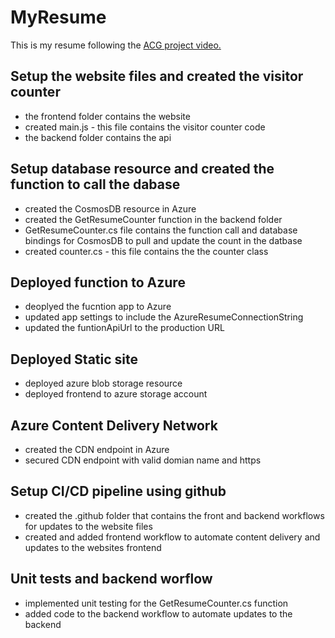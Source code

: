 # MyResume

This is my resume following the [ACG project video.]()

## Setup the website files and created the visitor counter

- the frontend folder contains the website
- created main.js - this file contains the visitor counter code
- the backend folder contains the api

## Setup database resource and created the function to call the dabase

- created the CosmosDB resource in Azure
- created the GetResumeCounter function in the backend folder
- GetResumeCounter.cs file contains the function call and database bindings for CosmosDB to pull and update the count in the datbase
- created counter.cs - this file contains the the counter class

## Deployed function to Azure

- deoplyed the fucntion app to Azure
- updated app settings to include the AzureResumeConnectionString
- updated the funtionApiUrl to the production URL

## Deployed Static site

- deployed azure blob storage resource
- deployed frontend to azure storage account

## Azure Content Delivery Network

- created the CDN endpoint in Azure
- secured CDN endpoint with valid domian name and https

## Setup CI/CD pipeline using github

- created the .github folder that contains the front and backend workflows for updates to the website files
- created and added frontend workflow to automate content delivery and updates to the websites frontend

## Unit tests and backend worflow

- implemented unit testing for the GetResumeCounter.cs function
- added code to the backend workflow to automate updates to the backend